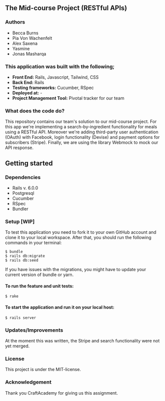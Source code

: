 ## The Mid-course Project (RESTful APIs)

### Authors
- Becca Burns
- Pia Von Wachenfelt
- Alex Saxena
- Yasmine 
- Jonas Masharqa

### This application was built with the following;
- **Front End:** Rails, Javascript, Tailwind, CSS
- **Back End:** Rails
- **Testing frameworks:** Cucumber, RSpec
- **Deployed at:** -
- **Project Management Tool:** Pivotal tracker for our team

### What does the code do?
This repository contains our team's solution to our mid-course project. For this app we're implementing a search-by-ingredient functionality for meals using a RESTful API. Moreover we're adding third-party user authentication (OAuth) with Facebook, login functionality (Devise) and payment options for subscribers (Stripe). Finally, we are using the library Webmock to mock our API response.

## Getting started
### Dependencies
- Rails v. 6.0.0
- Postgresql
- Cucumber
- RSpec
- Bundler

### Setup [WIP]
To test this application you need to fork it to your own GitHub account and clone it to your local workspace. After that, you should run the following commands in your terminal:
```
$ bundle
$ rails db:migrate
$ rails db:seed
```

If you have issues with the migrations, you might have to update your current version of bundle or yarn.

#### To run the feature and unit tests:
```
$ rake
```
#### To start the application and run it on your local host:
```
$ rails server
```
### Updates/Improvements
At the moment this was written, the Stripe and search functionality were not yet merged.

### License
This project is under the MIT-license.

### Acknowledgement
Thank you CraftAcademy for giving us this assignment.